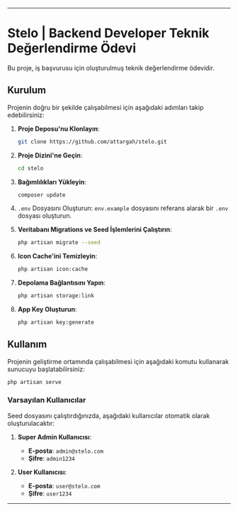
---

# Stelo | Backend Developer Teknik Değerlendirme Ödevi

Bu proje, iş başvurusu için oluşturulmuş teknik değerlendirme ödevidir.

## Kurulum

Projenin doğru bir şekilde çalışabilmesi için aşağıdaki adımları takip edebilirsiniz:

1. **Proje Deposu'nu Klonlayın**:
   ```bash
   git clone https://github.com/attargah/stelo.git
   ```

2. **Proje Dizini'ne Geçin**:
   ```bash
   cd stelo
   ```

3. **Bağımlılıkları Yükleyin**:
   ```bash
   composer update
   ```

4. `.env` Dosyasını Oluşturun:
   `env.example` dosyasını referans alarak bir `.env` dosyası oluşturun.

5. **Veritabanı Migrations ve Seed İşlemlerini Çalıştırın**:
   ```bash
   php artisan migrate --seed
   ```

6. **Icon Cache'ini Temizleyin**:
   ```bash
   php artisan icon:cache
   ```

7. **Depolama Bağlantısını Yapın**:
   ```bash
   php artisan storage:link
   ```
8. **App Key Oluşturun**:
    ```bash
   php artisan key:generate
    ```
## Kullanım

Projenin geliştirme ortamında çalışabilmesi için aşağıdaki komutu kullanarak sunucuyu başlatabilirsiniz:

```bash
php artisan serve
```

### Varsayılan Kullanıcılar

Seed dosyasını çalıştırdığınızda, aşağıdaki kullanıcılar otomatik olarak oluşturulacaktır:

1. **Super Admin Kullanıcısı**:
    - **E-posta**: `admin@stelo.com`
    - **Şifre**: `admin1234`

2. **User Kullanıcısı**:
    - **E-posta**: `user@stelo.com`
    - **Şifre**: `user1234`

---
